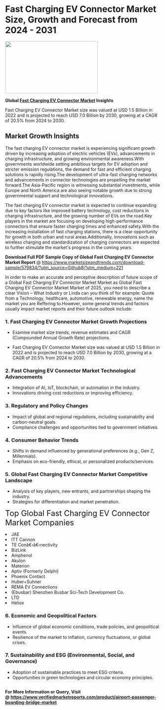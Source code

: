 <H1>Fast Charging EV Connector Market Size, Growth and Forecast from 2024 - 2031</H1><img class="aligncenter size-medium wp-image-584254" src="https://thirdeyenews.in/wp-content/uploads/2024/09/Global-Market-Research-300x168.jpeg" alt="" width="300" height="168" /><p><strong>Global&nbsp;<a href="https://www.marketsizeandtrends.com/download-sample/579834/?utm_source=Github8j?utm_medium=221">Fast Charging EV Connector Market</a> Insights</strong></p><p>Fast Charging EV Connector Market size was valued at USD 1.5 Billion in 2022 and is projected to reach USD 7.0 Billion by 2030, growing at a CAGR of 20.5% from 2024 to 2030.</p><p><h2>Market Growth Insights</h2> <p>The fast charging EV connector market is experiencing significant growth driven by increasing adoption of electric vehicles (EVs), advancements in charging infrastructure, and growing environmental awareness.With governments worldwide setting ambitious targets for EV adoption and stricter emission regulations, the demand for fast and efficient charging solutions is rapidly rising.The development of ultra-fast charging networks and advancements in connector technologies are propelling the market forward.The Asia-Pacific region is witnessing substantial investments, while Europe and North America are also seeing notable growth due to strong governmental support and technological innovations.</p> <p>The fast charging EV connector market is expected to continue expanding due to key factors like improved battery technology, cost reductions in charging infrastructure, and the growing number of EVs on the road.Key players in the market are focusing on developing high-performance connectors that ensure faster charging times and enhanced safety.With the increasing installation of fast charging stations, there is a clear opportunity for growth in both urban and rural areas.Additionally, innovations such as wireless charging and standardization of charging connectors are expected to further stimulate the market's progress in the coming years.</p> <p><span class=""><strong>Download Full PDF Sample Copy of Global Fast Charging EV Connector Market Report</strong> @ <a href="https://www.marketsizeandtrends.com/download-sample/579834/?utm_source=Github8j?utm_medium=221" target="_blank">https://www.marketsizeandtrends.com/download-sample/579834/?utm_source=Github8j?utm_medium=221</a></span></p><p>In order to make an accurate and perceptive description of future scope of a Global&nbsp;Fast Charging EV Connector Market Market as Global&nbsp;Fast Charging EV Connector Market Market of 2025, you need to describe a clear Vision &ndash; What Industry or Linda can you think of for example: Quote from a Technology, healthcare, automotive, renewable energy, name the market you are Reffering to.However, some general trends and factors usually impact market reports and their future outlook include:</p><h3>1.&nbsp;<strong>Fast Charging EV Connector Market Growth Projections</strong></h3><ul><li>Examine market size trends, revenue estimates and CAGR (Compounded Annual Growth Rate) projections.</li><li><p>Fast Charging EV Connector Market size was valued at USD 1.5 Billion in 2022 and is projected to reach USD 7.0 Billion by 2030, growing at a CAGR of 20.5% from 2024 to 2030.</p></li></ul><h3>2.&nbsp;<strong>Fast Charging EV Connector Market Technological Advancements</strong></h3><ul><li>Integration of AI, IoT, blockchain, or automation in the industry.</li><li>Innovations driving cost reductions or improving efficiency.</li></ul><h3>3.&nbsp;<strong>Regulatory and Policy Changes</strong></h3><ul><li>Impact of global and regional regulations, including sustainability and carbon-neutral goals.</li><li>Compliance challenges and opportunities tied to government initiatives.</li></ul><h3>4.&nbsp;<strong>Consumer Behavior Trends</strong></h3><ul><li>Shifts in demand influenced by generational preferences (e.g., Gen Z, Millennials).</li><li>Emphasis on eco-friendly, ethical, or personalized products/services.</li></ul><h3>5.&nbsp;<strong>Global Fast Charging EV Connector Market Competitive Landscape</strong></h3><ul><li>Analysis of key players, new entrants, and partnerships shaping the industry.</li><li>Strategies for differentiation and market penetration.</li></ul><p data-pm-slice="1 1 []"><span style="color: inherit; font-family: inherit; font-size: 25px;">Top Global Fast Charging EV Connector Market Companies</span></p><div class="" data-test-id=""><p><li>JAE</li><li> ITT Cannon</li><li> TE Conâ€‹â€‹nectivity</li><li> BizLink</li><li> Amphenol</li><li> Akulon</li><li> Materion</li><li> Aptiv (Formerly Delphi)</li><li> Phoenix Contact</li><li> Huber+Suhner</li><li> REMA EV Connections</li><li> (Ebusbar) Shenzhen Busbar Sci-Tech Development Co.</li><li> LTD</li><li> Heliox</li></p></div><h3>6.&nbsp;<strong>Economic and Geopolitical Factors</strong></h3><ul><li>Influence of global economic conditions, trade policies, and geopolitical events.</li><li>Resilience of the market to inflation, currency fluctuations, or global crises.</li></ul><h3>7.&nbsp;<strong>Sustainability and ESG (Environmental, Social, and Governance)</strong></h3><ul><li>Adoption of sustainable practices to meet ESG criteria.</li><li>Opportunities in green technologies and circular economy principles.</li></ul><h2><strong style="font-size: 14px;">For More Information or Query, Visit @&nbsp;</strong><a style="background-color: #ffffff; font-size: 14px;" href="https://www.marketsizeandtrends.com/report/fast-charging-ev-connector-market/" target="_blank">https://www.verifiedmarketreports.com/product/airport-passenger-boarding-bridge-market</a></h2>